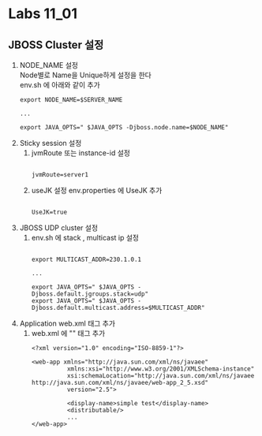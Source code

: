 # Labs 11_01

## JBOSS Cluster 설정 
1. NODE_NAME 설정<br/>
    Node별로 Name을 Unique하게 설정을 한다<br/>
    env.sh 에 아래와 같이 추가<br/>
    ```
    export NODE_NAME=$SERVER_NAME
    
    ...
    
    export JAVA_OPTS=" $JAVA_OPTS -Djboss.node.name=$NODE_NAME"
    ```
2. Sticky session 설정
   1. jvmRoute 또는 instance-id 설정<br/>
      ```
      
      jvmRoute=server1
      
      ```
   2. useJK 설정
         env.properties 에 UseJK 추가<br/>
        ```
        
        UseJK=true
        
        ````
3. JBOSS UDP cluster 설정 
   1. env.sh 에 stack , multicast ip 설정
        ```
        
        export MULTICAST_ADDR=230.1.0.1  
        
        ...
        
        export JAVA_OPTS=" $JAVA_OPTS -Djboss.default.jgroups.stack=udp"
        export JAVA_OPTS=" $JAVA_OPTS -Djboss.default.multicast.address=$MULTICAST_ADDR"
        
        ```
4. Application web.xml 태그 추가 
    1. web.xml 에 "<distributable />" 태그 추가<br/>
        ```
        <?xml version="1.0" encoding="ISO-8859-1"?>
  
        <web-app xmlns="http://java.sun.com/xml/ns/javaee"
                  xmlns:xsi="http://www.w3.org/2001/XMLSchema-instance"
                  xsi:schemaLocation="http://java.sun.com/xml/ns/javaee http://java.sun.com/xml/ns/javaee/web-app_2_5.xsd"
                  version="2.5">
                  
                  <display-name>simple test</display-name>
                  <distributable/> 
                  ...
        </web-app>
        ```
